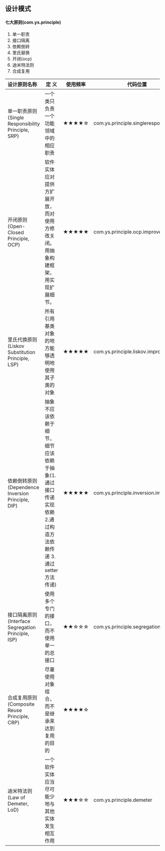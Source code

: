  

## 设计模式

#### 七大原则(com.ys.principle)

1. 单一职责
2. 接口隔离
3. 依赖倒转
4. 里氏替换
5. 开闭(ocp)
6. 迪米特法则
7. 合成复用

| 设计原则名称                                        | 定 义       | 使用频率                                 | 代码位置 |
| :-------------------------------------------------- | ------------------------------------------------ | -------- |------|
| 单一职责原则 (Single Responsibility Principle, SRP) | 一个类只负责一个功能领域中的相应职责             | ★★★★☆    | com.ys.principle.singleresponsibility |
| 开闭原则 (Open-Closed Principle, OCP)               | 软件实体应对提供方扩展开放，而对使用方修改关闭。用抽象构建框架，用实现扩展细节。 | ★★★★★    | com.ys.principle.ocp.improve |
| 里氏代换原则 (Liskov Substitution Principle, LSP)   | 所有引用基类对象的地方能够透明地使用其子类的对象 | ★★★★★    | com.ys.principle.liskov.improve |
| 依赖倒转原则 (Dependence Inversion Principle, DIP)  | 抽象不应该依赖于细节，细节应该依赖于抽象(1.通过接口传递实现依赖 2.通过构造方法依赖传递 3.通过setter方法传递) | ★★★★★    | com.ys.principle.inversion.improve |
| 接口隔离原则 (Interface Segregation Principle, ISP) | 使用多个专门的接口，而不使用单一的总接口         | ★★☆☆☆    | com.ys.principle.segregation.improve |
| 合成复用原则 (Composite Reuse Principle, CRP)       | 尽量使用对象组合，而不是继承来达到复用的目的     | ★★★★☆    | |
| 迪米特法则 (Law of Demeter, LoD)                    | 一个软件实体应当尽可能少地与其他实体发生相互作用 | ★★★☆☆    | com.ys.principle.demeter |

















